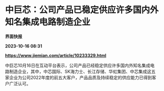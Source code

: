 # 中巨芯：公司产品已稳定供应许多国内外知名集成电路制造企业
**界面快报**

**2023-10-16 08:31**

**https://www.jiemian.com/article/10233329.html**

中巨芯10月16日在互动平台表示，公司产品已经稳定供应许多国内外知名集成电路制造企业，其中，中芯国际、SK海力士、长江存储、华虹集团、中芯集成这五家企业为公司2022年度的前五大客户，产品品质及持续稳定的供应能力已得到客户广泛认可。